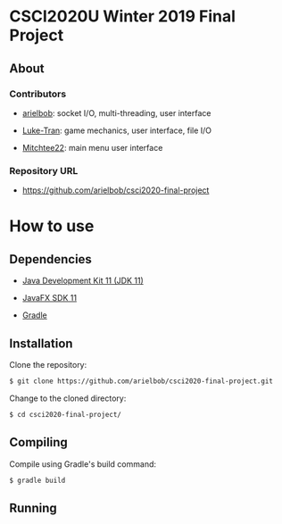# CSCI2020U Winter 2019 Final Project

## About

### Contributors

- [arielbob](https://github.com/arielbob): socket I/O, multi-threading, user interface

- [Luke-Tran](https://github.com/Luke-Tran): game mechanics, user interface, file I/O

- [Mitchtee22](https://github.com/Mitchtee22): main menu user interface

### Repository URL

- https://github.com/arielbob/csci2020-final-project

# How to use

## Dependencies

- [Java Development Kit 11 (JDK 11)](https://www.oracle.com/technetwork/java/javase/downloads/jdk11-downloads-5066655.html)

- [JavaFX SDK 11](https://gluonhq.com/products/javafx/)

- [Gradle](https://gradle.org/install/)

## Installation

Clone the repository:

```bash
$ git clone https://github.com/arielbob/csci2020-final-project.git
```

Change to the cloned directory:

```bash
$ cd csci2020-final-project/
```

## Compiling

Compile using Gradle's build command:

```bash
$ gradle build
```

## Running
